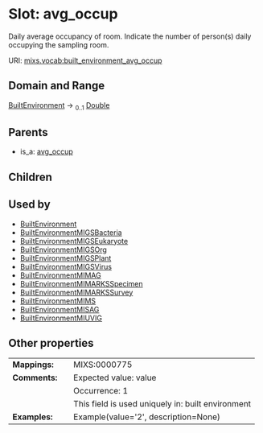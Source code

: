 
# Slot: avg_occup


Daily average occupancy of room. Indicate the number of person(s) daily occupying the sampling room.

URI: [mixs.vocab:built_environment_avg_occup](https://w3id.org/mixs/vocab/built_environment_avg_occup)


## Domain and Range

[BuiltEnvironment](BuiltEnvironment.md) &#8594;  <sub>0..1</sub> [Double](types/Double.md)

## Parents

 *  is_a: [avg_occup](avg_occup.md)

## Children


## Used by

 * [BuiltEnvironment](BuiltEnvironment.md)
 * [BuiltEnvironmentMIGSBacteria](BuiltEnvironmentMIGSBacteria.md)
 * [BuiltEnvironmentMIGSEukaryote](BuiltEnvironmentMIGSEukaryote.md)
 * [BuiltEnvironmentMIGSOrg](BuiltEnvironmentMIGSOrg.md)
 * [BuiltEnvironmentMIGSPlant](BuiltEnvironmentMIGSPlant.md)
 * [BuiltEnvironmentMIGSVirus](BuiltEnvironmentMIGSVirus.md)
 * [BuiltEnvironmentMIMAG](BuiltEnvironmentMIMAG.md)
 * [BuiltEnvironmentMIMARKSSpecimen](BuiltEnvironmentMIMARKSSpecimen.md)
 * [BuiltEnvironmentMIMARKSSurvey](BuiltEnvironmentMIMARKSSurvey.md)
 * [BuiltEnvironmentMIMS](BuiltEnvironmentMIMS.md)
 * [BuiltEnvironmentMISAG](BuiltEnvironmentMISAG.md)
 * [BuiltEnvironmentMIUVIG](BuiltEnvironmentMIUVIG.md)

## Other properties

|  |  |  |
| --- | --- | --- |
| **Mappings:** | | MIXS:0000775 |
| **Comments:** | | Expected value: value |
|  | | Occurrence: 1 |
|  | | This field is used uniquely in: built environment |
| **Examples:** | | Example(value='2', description=None) |

